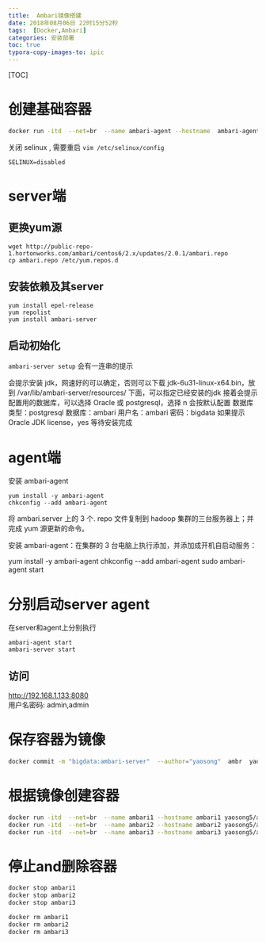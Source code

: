 ```yaml
---
title:  Ambari镜像搭建
date: 2018年08月06日 22时15分52秒
tags:  [Docker,Ambari]
categories: 安装部署
toc: true
typora-copy-images-to: ipic
---
```


[TOC]

# 创建基础容器

```bash
docker run -itd  --net=br  --name ambari-agent --hostname  ambari-agent yaosong5/centosbase:1.0 &> /dev/null
```

关闭 selinux , 需要重启
`vim /etc/selinux/config` 

```
SELINUX=disabled
```

<!--more -->

# server端

## 更换yum源

```
wget http://public-repo-1.hortonworks.com/ambari/centos6/2.x/updates/2.0.1/ambari.repo
cp ambari.repo /etc/yum.repos.d
```

## 安装依赖及其server

```
yum install epel-release 
yum repolist
yum install ambari-server  
```

## 启动初始化

`ambari-server setup`
会有一连串的提示

会提示安装 jdk，网速好的可以确定，否则可以下载 jdk-6u31-linux-x64.bin，放到 /var/lib/ambari-server/resources/ 下面，可以指定已经安装的jdk
接着会提示配置用的数据库，可以选择 Oracle 或 postgresql，选择 n 会按默认配置
数据库类型：postgresql
数据库：ambari
用户名：ambari
密码：bigdata
如果提示 Oracle JDK license，yes
等待安装完成



# agent端

安装 ambari-agent

```
yum install -y ambari-agent
chkconfig --add ambari-agent
```

将 ambari.server 上的 3 个. repo 文件复制到 hadoop 集群的三台服务器上；并完成 yum 源更新的命令。

 安装 ambari-agent：在集群的 3 台电脑上执行添加，并添加成开机自启动服务：　　

 yum install -y ambari-agent
 chkconfig --add ambari-agent
 sudo ambari-agent start

# 分别启动server agent 

在server和agent上分别执行

```
ambari-agent start
ambari-server start  
```

## 访问

http://192.168.1.133:8080  
用户名密码: admin,admin



# 保存容器为镜像

```bash
docker commit -m "bigdata:ambari-server"  --author="yaosong"  ambr  yaosong5/ambari-server:1.0
```

# 根据镜像创建容器

```bash
docker run -itd  --net=br  --name ambari1 --hostname ambari1 yaosong5/ambari-server:1.0 &> /dev/null
docker run -itd  --net=br  --name ambari2 --hostname ambari2 yaosong5/ambari-server:1.0 &> /dev/null
docker run -itd  --net=br  --name ambari3 --hostname ambari3 yaosong5/ambari-server:1.0 &> /dev/null
```



# 停止and删除容器

```bash
docker stop ambari1
docker stop ambari2
docker stop ambari3

docker rm ambari1
docker rm ambari2
docker rm ambari3
```






